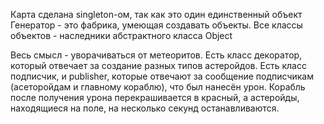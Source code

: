 Карта сделана singleton-ом, так как это один единственный объект
Генератор - это фабрика, умеющая создавать объекты.
Все классы объектов - наследники абстрактного класса Object

Весь смысл - уворачиваться от метеоритов. 
Есть класс декоратор, который отвечает за создание разных типов астеройдов. 
Есть класс подписчик, и publisher, которые отвечают за сообщение подписчикам (асеторойдам и главному кораблю), что был нанесён урон. Корабль после получения урона перекрашивается в красный, а астеройды, находящиеся на поле, на несколько секунд останавливаются.
